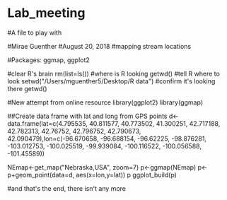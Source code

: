 # Lab_meeting
#A file to play with


#Mirae Guenther
#August 20, 2018
#mapping stream locations

#Packages: ggmap, ggplot2

#clear R's brain
rm(list=ls())
#where is R looking
getwd()
#tell R where to look
setwd("/Users/mguenther5/Desktop/R data")
#confirm it's looking there
getwd()

#New attempt from online resource
library(ggplot2)
library(ggmap)


##Create data frame with lat and long from GPS points
d<-data.frame(lat=c(4.795535, 40.811577, 40.773502, 41.300251, 42.717188, 42.782313, 42.76752, 42.796752, 42.790673, 42.090479),lon=c(-96.670658, -96.688154, -96.62225, -98.876281, -103.012753, -100.025519, -99.939084, -100.116522, -100.056588, -101.45589))

NEmap<-get_map("Nebraska,USA", zoom=7)
p<-ggmap(NEmap)
p<-p+geom_point(data=d, aes(x=lon,y=lat))
p
ggplot_build(p)

#and that's the end, there isn't any more
